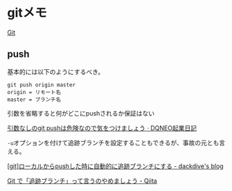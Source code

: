 # gitメモ
[Git](https://git-scm.com/)

## push

基本的には以下のようにするべき。
```
git push origin master
origin = リモート名
master = ブランチ名
```

引数を省略すると何がどこにpushされるか保証はない

[引数なしのgit pushは危険なので気をつけましょう · DQNEO起業日記](http://dqn.sakusakutto.jp/2012/10/git_push.html)

`-u`オプションを付けて追跡ブランチを設定することもできるが、事故の元とも言える。

[\[git\]ローカルからpushした時に自動的に追跡ブランチにする \- dackdive's blog](http://dackdive.hateblo.jp/entry/2014/09/10/121945)

[Git で「追跡ブランチ」って言うのやめましょう \- Qiita](http://qiita.com/uasi/items/69368c17c79e99aaddbf)

